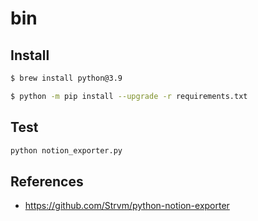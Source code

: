 # bin

## Install

```bash
$ brew install python@3.9

$ python -m pip install --upgrade -r requirements.txt
```

## Test

```bash
python notion_exporter.py
```

## References

* <https://github.com/Strvm/python-notion-exporter>
